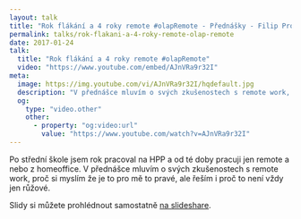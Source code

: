 ```yaml
---
layout: talk
title: "Rok flákání a 4 roky remote #olapRemote - Přednášky - Filip Procházka"
permalink: talks/rok-flakani-a-4-roky-remote-olap-remote
date: 2017-01-24
talk:
  title: "Rok flákání a 4 roky remote #olapRemote"
  video: "https://www.youtube.com/embed/AJnVRa9r32I"
meta:
  image: https://img.youtube.com/vi/AJnVRa9r32I/hqdefault.jpg
  description: "V přednášce mluvím o svých zkušenostech s remote work, proč si myslím že je to pro mě to pravé, ale řeším i proč to není vždy jen růžové."
  og:
    type: "video.other"
    other:
      - property: "og:video:url"
        value: "https://www.youtube.com/watch?v=AJnVRa9r32I"
---
```


Po střední škole jsem rok pracoval na HPP a od té doby pracuji jen remote a nebo z homeoffice.
V přednášce mluvím o svých zkušenostech s remote work, proč si myslím že je to pro mě to pravé, ale řeším i proč to není vždy jen růžové.

Slidy si můžete prohlédnout samostatně [na slideshare][slides].

[slides]: https://www.slideshare.net/HosipLan/4-roky-remote

